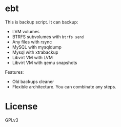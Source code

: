 # ebt
This is backup script.
It can backup:
* LVM volumes
* BTRFS subvolumes with `btrfs send`
* Any files with rsync
* MySQL with mysqldump
* Mysql with xtrabackup
* Libvirt VM with LVM
* Libvirt VM with qemu snapshots

Features:
* Old backups cleaner
* Flexible architecture. You can combinate any steps.

# License
GPLv3
